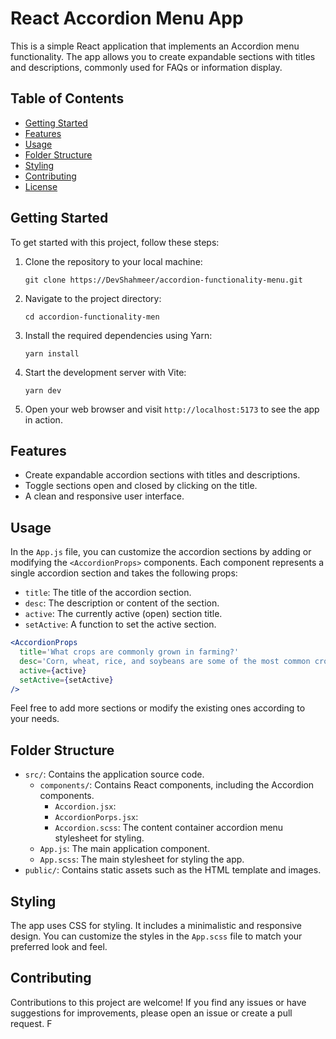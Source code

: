 # React Accordion Menu App

This is a simple React application that implements an Accordion menu functionality. The app allows you to create expandable sections with titles and descriptions, commonly used for FAQs or information display.

## Table of Contents

- [Getting Started](#getting-started)
- [Features](#features)
- [Usage](#usage)
- [Folder Structure](#folder-structure)
- [Styling](#styling)
- [Contributing](#contributing)
- [License](#license)

## Getting Started

To get started with this project, follow these steps:

1. Clone the repository to your local machine:

   ```shell
   git clone https://DevShahmeer/accordion-functionality-menu.git
   ```

2. Navigate to the project directory:

   ```shell
   cd accordion-functionality-men
   ```

3. Install the required dependencies using Yarn:

   ```shell
   yarn install
   ```

4. Start the development server with Vite:

   ```shell
   yarn dev
   ```

5. Open your web browser and visit `http://localhost:5173` to see the app in action.

## Features

- Create expandable accordion sections with titles and descriptions.
- Toggle sections open and closed by clicking on the title.
- A clean and responsive user interface.

## Usage

In the `App.js` file, you can customize the accordion sections by adding or modifying the `<AccordionProps>` components. Each component represents a single accordion section and takes the following props:

- `title`: The title of the accordion section.
- `desc`: The description or content of the section.
- `active`: The currently active (open) section title.
- `setActive`: A function to set the active section.

```jsx
<AccordionProps 
  title='What crops are commonly grown in farming?' 
  desc='Corn, wheat, rice, and soybeans are some of the most common crops grown in farming. This varies with different locations and land.' 
  active={active} 
  setActive={setActive} 
/>
```

Feel free to add more sections or modify the existing ones according to your needs.

## Folder Structure

- `src/`: Contains the application source code.
  - `components/`: Contains React components, including the Accordion components.
    - `Accordion.jsx`:
    - `AccordionPorps.jsx`: 
    - `Accordion.scss`: The content container accordion menu stylesheet for styling.
  - `App.js`: The main application component.
  - `App.scss`: The main stylesheet for styling the app.
- `public/`: Contains static assets such as the HTML template and images.

## Styling

The app uses CSS for styling. It includes a minimalistic and responsive design. You can customize the styles in the `App.scss` file to match your preferred look and feel.

## Contributing

Contributions to this project are welcome! If you find any issues or have suggestions for improvements, please open an issue or create a pull request. F
